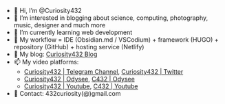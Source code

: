 - 👋 Hi, I’m @Curiosity432
- 👀 I’m interested in blogging about science, computing, photography, music, designer and much more
- 🌱 I’m currently learning web development
- 💞️ My workflow = IDE (Obsidian.md / VSCodium) + framework (HUGO) + repository (GitHub) + hosting service (Netlify)
- 🔖 My blog: [Curiosity432 Blog](https://curiosity432.netlify.app)
- 📫 My video platforms:
  - [Curiosity432 | Telegram Channel](https://t.me/curiosity432), [Curiosity432 | Twitter](https://twitter.com/curiosity432)
  - [Curiosity432 | Odysee](https://odysee.com/@curiosity432:d), [C432 | Odysee](https://odysee.com/@C432:b)
  - [Curiosity432 | Youtube](https://www.youtube.com/channel/UCwfBPILhdtGY-JoANIjQg7A), [C432 | Youtube](https://www.youtube.com/channel/UCLy8Rf0TdYLVwLdd2FfMkjQ)
- 📝 Contact: 432curiosity(@)gmail.com

<!---
Curiosity432/Curiosity432 is a ✨ special ✨ repository because its `README.md` (this file) appears on your GitHub profile.
You can click the Preview link to take a look at your changes.
--->
